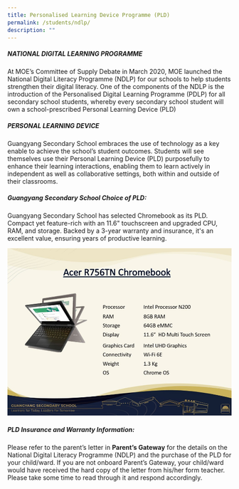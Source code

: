 ```yaml
---
title: Personalised Learning Device Programme (PLD)
permalink: /students/ndlp/
description: ""
---
```

##### **NATIONAL DIGITAL LEARNING PROGRAMME**

At MOE’s Committee of Supply Debate in March 2020, MOE launched the National Digital Literacy Programme (NDLP) for our schools to help students strengthen their digital literacy. One of the components of the NDLP is the introduction of the Personalised Digital Learning Programme (PDLP) for all secondary school students, whereby every secondary school student will own a school-prescribed Personal Learning Device (PLD)


##### **PERSONAL LEARNING DEVICE**

Guangyang Secondary School embraces the use of technology as a key enable to achieve the school’s student outcomes.
Students will see themselves use their Personal Learning Device (PLD) purposefully to enhance their learning interactions, enabling them to learn actively in independent as well as collaborative settings, both within and outside of their classrooms. 

##### **Guangyang Secondary School Choice of PLD:**

Guangyang Secondary School has selected Chromebook as its PLD. Compact yet feature-rich with an 11.6" touchscreen and upgraded CPU, RAM, and storage. Backed by a 3-year warranty and insurance, it's an excellent value, ensuring years of productive learning.

![](/images/pld%202024.jpg)

##### **PLD Insurance and Warranty Information:**


Please refer to the parent’s letter&nbsp;in&nbsp;**Parent’s Gateway**&nbsp;for the details on the National Digital Literacy Programme (NDLP) and the purchase of the PLD for your child/ward. If you are not onboard Parent’s Gateway, your child/ward would have received the hard copy of the letter from his/her form teacher. Please take some time to read through it and respond accordingly.